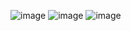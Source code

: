 ![image](https://github.com/heesoo-park/ForCodeKata/assets/80674868/dd6ee227-d3dc-466b-9d1c-640513d18cc4)
![image](https://github.com/heesoo-park/ForCodeKata/assets/80674868/623054a8-3b95-4dd4-bf7c-f18cbbed29ad)
![image](https://github.com/heesoo-park/ForCodeKata/assets/80674868/1302ba70-9aad-489d-af5d-579ddc459fc3)
